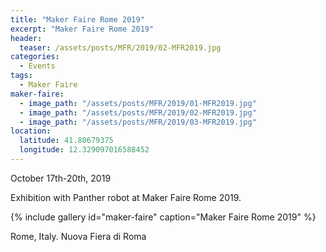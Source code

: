 ```yaml
---
title: "Maker Faire Rome 2019"
excerpt: "Maker Faire Rome 2019"
header:
  teaser: /assets/posts/MFR/2019/02-MFR2019.jpg
categories:
  - Events
tags:
  - Maker Faire
maker-faire:
  - image_path: "/assets/posts/MFR/2019/01-MFR2019.jpg"
  - image_path: "/assets/posts/MFR/2019/02-MFR2019.jpg"
  - image_path: "/assets/posts/MFR/2019/03-MFR2019.jpg"
location:
  latitude: 41.80679375
  longitude: 12.329097016588452
---
```


October 17th-20th, 2019

Exhibition with Panther robot at Maker Faire Rome 2019.

{% include gallery id="maker-faire" caption="Maker Faire Rome 2019" %}

Rome, Italy. Nuova Fiera di Roma

